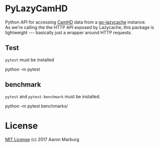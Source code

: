 # PyLazyCamHD

Python API for accessing [CamHD](http://novae.ocean.washington.edu/story/Ashes_CAMHD_Live) data from a  [go-lazycache](https://github.com/amarburg/go-lazycache) instance.   
As we're calling the the HTTP API exposed by Lazycache, this package is 
lightweight  --- basically just a wrapper around HTTP requests.

## Test

`pytest` must be installed

   python -m pytest


## benchmark

`pytest` and `pytest-benchmark` must be installed.

   python -m pytest benchmarks/

# License

[MIT License](LICENSE) (c) 2017 Aaron Marburg
